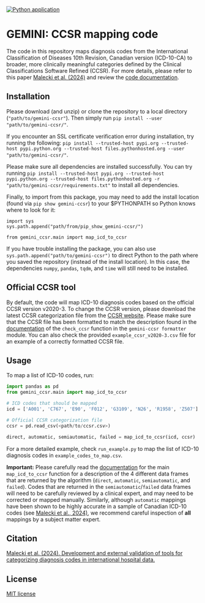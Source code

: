 [![Python application](https://github.com/GEMINI-Medicine/gemini-ccsr/actions/workflows/python-app.yml/badge.svg)](https://github.com/GEMINI-Medicine/gemini-ccsr/actions/workflows/python-app.yml)

# GEMINI: CCSR mapping code

The code in this repository maps diagnosis codes from the International Classification of Diseases 10th Revision, Canadian version (ICD-10-CA) to broader, more clinically meaningful categories defined by the Clinical Classifications Software Refined (CCSR). For more details, please refer to this paper [Malecki et al. (2024)](https://www.sciencedirect.com/science/article/pii/S1386505624001710) and review the [code documentation](https://rawcdn.githack.com/GEMINI-Medicine/gemini-ccsr/da295728ade888f96b5a1f9f3b5ed99464651f08/docs/build/index.html).

## Installation

Please download (and unzip) or clone the repository to a local directory (`"path/to/gemini-ccsr"`). Then simply run `pip install --user "path/to/gemini-ccsr/"`.

If you encounter an SSL certificate verification error during installation, try running the following: `pip install --trusted-host pypi.org --trusted-host pypi.python.org --trusted-host files.pythonhosted.org --user "path/to/gemini-ccsr/"`.

Please make sure all dependencies are installed successfully. You can try running `pip install --trusted-host pypi.org --trusted-host pypi.python.org --trusted-host files.pythonhosted.org -r "path/to/gemini-ccsr/requirements.txt"` to install all dependencies.

Finally, to import from this package, you may need to add the install location (found via `pip show gemini-ccsr`) to your $PYTHONPATH so Python knows where to look for it:

```
import sys
sys.path.append("path/from/pip_show_gemini-ccsr/")

from gemini_ccsr.main import map_icd_to_ccsr
```

If you have trouble installing the package, you can also use `sys.path.append("path/to/gemini-ccsr")` to direct Python to the path where you saved the repository (instead of the install location).
In this case, the dependencies `numpy`, `pandas`, `tqdm`, and `time` will still need to be installed.


## Official CCSR tool

By default, the code will map ICD-10 diagnosis codes based on the official CCSR version v2020-3. To change the CCSR version, please download the latest CCSR categorization file from the [CCSR website](https://www.hcup-us.ahrq.gov/toolssoftware/ccsr/dxccsr.jsp). Please make sure that the CCSR file has been formatted to match the description found in the [documentation](https://rawcdn.githack.com/GEMINI-Medicine/gemini-ccsr/da295728ade888f96b5a1f9f3b5ed99464651f08/docs/build/index.html) of the `check_ccsr` function in the `gemini-ccsr formatter` module. You can also check the provided `example_ccsr_v2020-3.csv` file for an example of a correctly formatted CCSR file.

## Usage

To map a list of ICD-10 codes, run:

```python
import pandas as pd
from gemini_ccsr.main import map_icd_to_ccsr

# ICD codes that should be mapped
icd = ['A001', 'C767', 'E90', 'F012', 'G3109', 'N26', 'R1958', 'Z507']

# Official CCSR categorization file
ccsr = pd.read_csv(<path/to/ccsr.csv>)

direct, automatic, semiautomatic, failed = map_icd_to_ccsr(icd, ccsr)
```

For a more detailed example, check `run_example.py` to map the list of ICD-10 diagnosis codes in `example_codes_to_map.csv`. 

**Important:** Please carefully read the [documentation](https://rawcdn.githack.com/GEMINI-Medicine/gemini-ccsr/da295728ade888f96b5a1f9f3b5ed99464651f08/docs/build/index.html) for the main `map_icd_to_ccsr` function for a description of the 4 different data frames that are returned by the algorithm (`direct`, `automatic`, `semiautomatic`, and `failed`). Codes that are returned in the `semiautomatic`/`failed` data frames will need to be carefully reviewed by a clinical expert, and may need to be corrected or mapped manually. Similarly, although `automatic` mappings have been shown to be highly accurate in a sample of Canadian ICD-10 codes (see [Malecki et al., 2024)](https://www.sciencedirect.com/science/article/pii/S1386505624001710), we recommend careful inspection of **all** mappings by a subject matter expert. 


## Citation

[Malecki et al. (2024). Development and external validation of tools for categorizing diagnosis codes in international hospital data.](https://www.sciencedirect.com/science/article/pii/S1386505624001710)

## License
[MIT license](https://github.com/GEMINI-Medicine/gemini-ccsr/blob/main/LICENSE)

